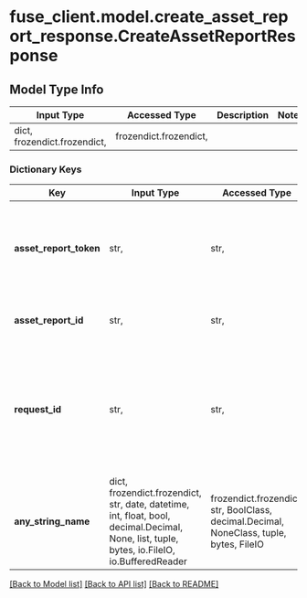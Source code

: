 # fuse_client.model.create_asset_report_response.CreateAssetReportResponse

## Model Type Info
Input Type | Accessed Type | Description | Notes
------------ | ------------- | ------------- | -------------
dict, frozendict.frozendict,  | frozendict.frozendict,  |  | 

### Dictionary Keys
Key | Input Type | Accessed Type | Description | Notes
------------ | ------------- | ------------- | ------------- | -------------
**asset_report_token** | str,  | str,  | A token that can be provided to endpoints such as /asset_report to fetch an asset report. | [optional] 
**asset_report_id** | str,  | str,  | A unique ID identifying an Asset Report. | [optional] 
**request_id** | str,  | str,  | An identifier that is exclusive to the request and can serve as a means for investigating and resolving issues. | [optional] 
**any_string_name** | dict, frozendict.frozendict, str, date, datetime, int, float, bool, decimal.Decimal, None, list, tuple, bytes, io.FileIO, io.BufferedReader | frozendict.frozendict, str, BoolClass, decimal.Decimal, NoneClass, tuple, bytes, FileIO | any string name can be used but the value must be the correct type | [optional]

[[Back to Model list]](../../README.md#documentation-for-models) [[Back to API list]](../../README.md#documentation-for-api-endpoints) [[Back to README]](../../README.md)

